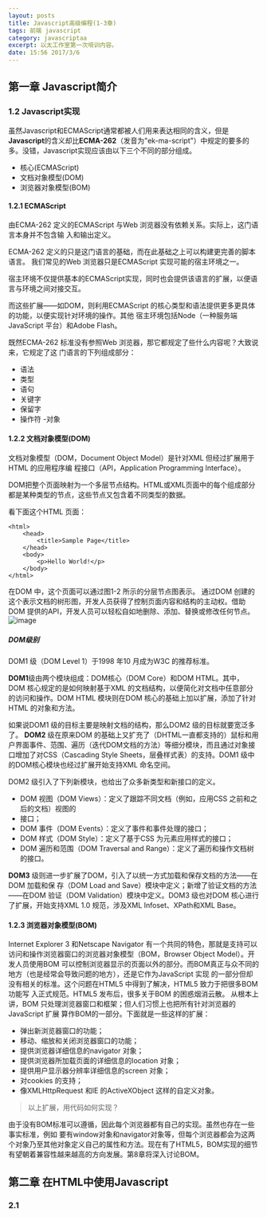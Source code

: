```yaml
---
layout: posts
title: Javascript高级编程(1-3章)
tags: 前端 javascript
category: javascriptaa
excerpt: 以太工作室第一次培训内容。
date: 15:56 2017/3/6
---
```

## 第一章 Javascript简介
### 1.2 Javascript实现
虽然Javascript和ECMAScript通常都被人们用来表达相同的含义，但是**Javascript**的含义却比**ECMA-262**（发音为"ek-ma-script"）中规定的要多的多。没错，Javascript实现应该由以下三个不同的部分组成。
- 核心(ECMAScript)
- 文档对象模型(DOM)
- 浏览器对象模型(BOM)


#### 1.2.1 ECMAScript

由ECMA-262 定义的ECMAScript 与Web 浏览器没有依赖关系。实际上，这门语言本身并不包含输
入和输出定义。

ECMA-262 定义的只是这门语言的基础，而在此基础之上可以构建更完善的脚本语言。
我们常见的Web 浏览器只是ECMAScript 实现可能的宿主环境之一。

宿主环境不仅提供基本的ECMAScript实现，同时也会提供该语言的扩展，以便语言与环境之间对接交互。


而这些扩展——如DOM，则利用ECMAScript 的核心类型和语法提供更多更具体的功能，以便实现针对环境的操作。其他
宿主环境包括Node（一种服务端JavaScript 平台）和Adobe Flash。

既然ECMA-262 标准没有参照Web 浏览器，那它都规定了些什么内容呢？大致说来，它规定了这
门语言的下列组成部分：
- 语法
- 类型
- 语句
- 关键字
- 保留字
- 操作符
-对象

#### 1.2.2 文档对象模型(DOM)

文档对象模型（DOM，Document Object Model）是针对XML 但经过扩展用于HTML 的应用程序编
程接口（API，Application Programming Interface）。

DOM把整个页面映射为一个多层节点结构。HTML或XML页面中的每个组成部分都是某种类型的节点，这些节点又包含着不同类型的数据。

看下面这个HTML 页面：

```
<html>
    <head>
        <title>Sample Page</title>
    </head>
    <body>
        <p>Hello World!</p>
    </body>
</html>
```

在DOM 中，这个页面可以通过图1-2 所示的分层节点图表示。
通过DOM 创建的这个表示文档的树形图，开发人员获得了控制页面内容和结构的主动权。借助
DOM 提供的API，开发人员可以轻松自如地删除、添加、替换或修改任何节点。
![image](E:\YoudaoImg\dom.png)
##### DOM级别

DOM1 级（DOM Level 1）于1998 年10 月成为W3C 的推荐标准。

**DOM1**级由两个模块组成：DOM核心（DOM Core）和DOM HTML。其中，DOM 核心规定的是如何映射基于XML 的文档结构，以便简化对文档中任意部分的访问和操作。DOM HTML 模块则在DOM 核心的基础上加以扩展，添加了针对HTML 的对象和方法。



如果说DOM1 级的目标主要是映射文档的结构，那么DOM2 级的目标就要宽泛多了。
**DOM2** 级在原来DOM 的基础上又扩充了（DHTML一直都支持的）鼠标和用户界面事件、范围、遍历（迭代DOM文档的方法）等细分模块，而且通过对象接口增加了对CSS（Cascading Style Sheets，层叠样式表）的支持。DOM1 级中的DOM核心模块也经过扩展开始支持XML 命名空间。

  DOM2 级引入了下列新模块，也给出了众多新类型和新接口的定义。
- DOM 视图（DOM Views）：定义了跟踪不同文档（例如，应用CSS 之前和之后的文档）视图的
- 接口；
- DOM 事件（DOM Events）：定义了事件和事件处理的接口；
- DOM 样式（DOM Style）：定义了基于CSS 为元素应用样式的接口；
- DOM 遍历和范围（DOM Traversal and Range）：定义了遍历和操作文档树的接口。

**DOM3** 级则进一步扩展了DOM，引入了以统一方式加载和保存文档的方法——在DOM 加载和保
存（DOM Load and Save）模块中定义；新增了验证文档的方法——在DOM 验证（DOM Validation）模块中定义。DOM3 级也对DOM 核心进行了扩展，开始支持XML 1.0 规范，涉及XML Infoset、XPath和XML Base。

#### 1.2.3 浏览器对象模型(BOM)
Internet Explorer 3 和Netscape Navigator 有一个共同的特色，那就是支持可以访问和操作浏览器窗口的浏览器对象模型（BOM，Browser Object Model）。开发人员使用BOM 可以控制浏览器显示的页面以外的部分。而BOM真正与众不同的地方（也是经常会导致问题的地方），还是它作为JavaScript 实现
的一部分但却没有相关的标准。这个问题在HTML5 中得到了解决，HTML5 致力于把很多BOM 功能写
入正式规范。HTML5 发布后，很多关于BOM 的困惑烟消云散。
从根本上讲，BOM 只处理浏览器窗口和框架；但人们习惯上也把所有针对浏览器的JavaScript 扩展
算作BOM的一部分。下面就是一些这样的扩展：
- 弹出新浏览器窗口的功能；
- 移动、缩放和关闭浏览器窗口的功能；
- 提供浏览器详细信息的navigator 对象；
- 提供浏览器所加载页面的详细信息的location 对象；
- 提供用户显示器分辨率详细信息的screen 对象；
- 对cookies 的支持；
- 像XMLHttpRequest 和IE 的ActiveXObject 这样的自定义对象。

> 以上扩展，用代码如何实现？

由于没有BOM标准可以遵循，因此每个浏览器都有自己的实现。虽然也存在一些事实标准，例如
要有window对象和navigator对象等，但每个浏览器都会为这两个对象乃至其他对象定义自己的属性和方法。现在有了HTML5，BOM实现的细节有望朝着兼容性越来越高的方向发展。第8章将深入讨论BOM。

## 第二章 在HTML中使用Javascript
### 2.1 <script>元素
向HTML 页面中插入JavaScript 的主要方法，就是使用script元素。这个元素由Netscape创造
并在Netscape Navigator 2 中首先实现。后来，这个元素被加入到正式的HTML 规范中。HTML 4.01 为<script>定义了下列6 个属性。

- async：可选。表示应该立即下载脚本，但不应妨碍页面中的其他操作，比如下载其他资源或等待加载其他脚本。只对外部脚本文件有效。
- charset：可选。表示通过src 属性指定的代码的字符集。由于大多数浏览器会忽略它的值，因此这个属性很少有人用。
- defer：可选。表示脚本可以延迟到文档完全被解析和显示之后再执行。只对外部脚本文件有效。IE7 及更早版本对嵌入脚本也支持这个属性。
- language：已废弃。原来用于表示编写代码使用的脚本语言（如JavaScript、JavaScript1.2或VBScript）。大多数浏览器会忽略这个属性，因此也没有必要再用了。
- src：可选。表示包含要执行代码的外部文件。
- type：可选。可以看成是language的替代属性；表示编写代码使用的脚本语言的内容类型（也称为MIME 类型）。虽然text/javascript和text/ecmascript都已经不被推荐使用，但人们一直以来使用的都还是text/javascript。


## 第三章 基本概念
### 3.1 语法
ECMAScript 的语法大量借鉴了C 及其他类C 语言（如Java 和Perl）的语法。因此，熟悉这些语言
的开发人员在接受ECMAScript 更加宽松的语法时，一定会有一种轻松自在的感觉。
#### 3.1.1 区分大小写
要理解的第一个概念就是ECMAScript 中的一切（变量、函数名和操作符）都区分大小写。这也就
意味着，变量名test 和变量名Test 分别表示两个不同的变量，而函数名不能使用typeof，因为它
是一个关键字（3.2 节介绍关键字），但typeOf 则完全可以是一个有效的函数名。
#### 3.1.2 标识符
所谓标识符，就是指变量、函数、属性的名字，或者函数的参数。标识符可以是按照下列格式规则
组合起来的一或多个字符：
- 第一个字符必须是一个字母、下划线（_）或一个美元符号（$）；
- 其他字符可以是字母、下划线、美元符号或数字。

标识符中的字母也可以包含扩展的ASCII 或Unicode 字母字符（如À和Æ），但我们不推荐这样做。
按照惯例，ECMAScript 标识符采用驼峰大小写格式，也就是第一个字母小写，剩下的每个单词的
首字母大写，例如：
- firstSecond
- myCar
- doSomethingImportant

虽然没有谁强制要求必须采用这种格式，但为了与ECMAScript 内置的函数和对象命名格式保持一
致，可以将其当作一种最佳实践。
#### 3.1.3 注释
ECMAScript 使用C 风格的注释，包括单行注释和块级注释。单行注释以两个斜杠开头，如下所示：

```
// 单行注释
```
块级注释以一个斜杠和一个星号（/*）开头，以一个星号和一个斜杠（*/）结尾，如下所示：

```
/*
* 这是一个多行
* （块级）注释
*/
```

#### 3.1.4 严格模式
ECMAScript 5 引入了严格模式（strict mode）的概念。严格模式是为JavaScript定义了一种不同的解析与执行模型。在严格模式下，ECMAScript 3中的一些不确定的行为将得到处理，而且对某些不安全的操作也会抛出错误。要在整个脚本中启用严格模式，可以在顶部添加如下代码：

```
"use strict";
```

#### 3.1.4 语句
ECMAScript 中的语句以一个分号结尾；如果省略分号，则由解析器确定语句的结尾，如下例所示：

```
var sum = a + b // 即使没有分号也是有效的语句——不推荐
var diff = a - b; // 有效的语句——推荐
```
虽然语句结尾的分号不是必需的，但我们建议任何时候都不要省略它。因为加上这个分号可以避免
很多错误（例如不完整的输入），开发人员也可以放心地通过删除多余的空格来压缩ECMAScript 代码（代
码行结尾处没有分号会导致压缩错误）。另外，加上分号也会在某些情况下增进代码的性能，因为这样
解析器就不必再花时间推测应该在哪里插入分号了

### 3.2 关键字和保留字


| break        | do      |  instanceof  | typeof |
|:------------:|:-------:|:------------:|:------:|
| case         | else    | new          | var    |
| catch        | finally | return       | void   |
| continue     | for     | switch       | while  |
| debugger     | function| this         | with   |
| default      | if      | throw        | delete |
| in           | try

### 3.3 变量
ECMAScript 的变量是松散类型的，所谓松散类型就是可以用来保存任何类型的数据。换句话说，
每个变量仅仅是一个用于保存值的占位符而已。定义变量时要使用var 操作符（注意var 是一个关键
字），后跟变量名（即一个标识符），如下所示：

```
var message;
```

这行代码定义了一个名为message 的变量，该变量可以用来保存任何值（像这样未经过初始化的
变量，会保存一个特殊的值——undefined，相关内容将在3.4 节讨论）。ECMAScript 也支持直接初始
化变量，因此在定义变量的同时就可以设置变量的值，如下所示：
var message = "hi";
在此，变量message 中保存了一个字符串值"hi"。像这样初始化变量并不会把它标记为字符串类型；
初始化的过程就是给变量赋一个值那么简单。因此，可以在修改变量值的同时修改值的类型，如下所示：

```
var message = "hi";
message = 100; // 有效，但不推荐
```

在这个例子中，变量message 一开始保存了一个字符串值"hi"，然后该值又被一个数字值100 取
代。虽然我们不建议修改变量所保存值的类型，但这种操作在ECMAScript 中完全有效。
有一点必须注意，即用var 操作符定义的变量将成为定义该变量的作用域中的局部变量。也就是说，
如果在函数中使用var 定义一个变量，那么这个变量在函数退出后就会被销毁，例如：

```
function test(){
var message = "hi"; // 局部变量
}
test();
alert(message); // 错误！
```
这里，变量message 是在函数中使用var 定义的。当函数被调用时，就会创建该变量并为其赋值。
而在此之后，这个变量又会立即被销毁，因此例子中的下一行代码就会导致错误。不过，可以像下面这样省略var 操作符，从而创建一个全局变量：

```
function test(){
message = "hi"; // 全局变量
}
test();
alert(message); // "hi"
```
这个例子省略了var 操作符，因而message 就成了全局变量。这样，只要调用过一次test()函
数，这个变量就有了定义，就可以在函数外部的任何地方被访问到。

> 思考一下，这是为什么呢？

### 3.4 数据类型
ECMAScript 中有5 种简单数据类型（也称为基本数据类型）：Undefined、Null、Boolean、Number
和String。

还有1 种复杂数据类型——Object，Object 本质上是由一组无序的名值对组成的。

ECMAScript不支持任何创建自定义类型的机制，而所有值最终都将是上述6 种数据类型之一。乍一看，好像只有6种数据类型不足以表示所有数据；但是，由于ECMAScript 数据类型具有动态性，因此的确没有再定义其他数据类型的必要了。

#### 3.4.1 typeof操作符

鉴于ECMAScript 是松散类型的，因此需要有一种手段来检测给定变量的数据类型——typeof 就
是负责提供这方面信息的操作符。对一个值使用typeof 操作符可能返回下列某个字符串：
- "undefined"——如果这个值未定义；
- "boolean"——如果这个值是布尔值；
- "string"——如果这个值是字符串；
- "number"——如果这个值是数值；
- "object"——如果这个值是对象或null；
- "function"——如果这个值是函数。

> 有些时候，typeof 操作符会返回一些令人迷惑但技术上却正确的值。比如，调用typeof null会返回"object"，因为特殊值null 被认为是一个空的对象引用。Safari 5 及之前版本、Chrome 7 及之前版本在对正则表达式调用typeof操作符时会返回"function"，而其他浏览器在这种情况下会返回"object"。

#### 3.4.2 Undefined类型
Undefined 类型只有一个值，即特殊的undefined。在使用var 声明变量但未对其加以初始化时，
这个变量的值就是undefined，例如：

```
var message;
alert(message == undefined); //true
```
这个例子只声明了变量message，但未对其进行初始化。比较这个变量与undefined 字面量，结
果表明它们是相等的。这个例子与下面的例子是等价的：

```
var message = undefined;
alert(message == undefined); //true
```
这个例子使用undefined 值显式初始化了变量message。但我们没有必要这么做，因为未经初始
化的值默认就会取得undefined 值。
> 一般而言，不存在需要显式地把一个变量设置为undefined 值的情况。字面值
undefined 的主要目的是用于比较，而ECMA-262 第3 版之前的版本中并没有规定
这个值。第3 版引入这个值是为了正式区分空对象指针与未经初始化的变量。

不过，包含undefined 值的变量与尚未定义的变量还是不一样的。看看下面这个例子：

```
var message; // 这个变量声明之后默认取得了undefined 值
// 下面这个变量并没有声明
// var age
alert(message); // "undefined"
alert(age); // 产生错误
```
运行以上代码，第一个警告框会显示变量message的值，即"undefined"。而第二个警告框——
由于传递给alert()函数的是尚未声明的变量age——则会导致一个错误。对于尚未声明过的变量，只能执行一项操作，即使用typeof 操作符检测其数据类型（对未经声明的变量调用delete 不会导致错误，但这样做没什么实际意义，而且在严格模式下确实会导致错误）。

然而，令人困惑的是：对未初始化的变量执行typeof 操作符会返回undefined 值，而对未声明
的变量执行typeof 操作符同样也会返回undefined 值。来看下面的例子：

```
var message; // 这个变量声明之后默认取得了undefined 值
// 下面这个变量并没有声明
// var age
alert(typeof message); // "undefined"
alert(typeof age); // "undefined"
```

> 即便未初始化的变量会自动被赋予undefined 值，但显式地初始化变量依然是
明智的选择。如果能够做到这一点，那么当typeof 操作符返回"undefined"值时，
我们就知道被检测的变量还没有被声明，而不是尚未初始化。

#### 3.4.3 Null类型
Null 类型是第二个只有一个值的数据类型，这个特殊的值是null。从逻辑角度来看，null值表示一个空对象指针，而这也正是使用typeof 操作符检测null 值时会返回"object"的原因，如下面
的例子所示：

```
var car = null;
alert(typeof car); // "object"
```
实际上，undefined 值是派生自null 值的，因此ECMA-262 规定对它们的相等性测试要返回true：

#### 3.4.4 Boolean类型
Boolean 类型是ECMAScript 中使用得最多的一种类型，该类型只有两个字面值：true 和false。
这两个值与数字值不是一回事，因此true不一定等于1，而false也不一定等于0。

> 小问题： -1转化成Boolean，是true还是false？

##### 转换规则
| 数据类型     | 转换为true的值      |  转换为false的值  |
|:------------:|:-------------------:|:-----------------:|
| Boolean      | true                | false             |
| String       | 任何非空字符串      | ""                |
| Number       | 任何非零数字值      | 0和NaN            |
| Object       | 任何对象            | null              |
| Undefined    | n/a                 | undefined         |

#### 3.4.5 Number类型
Number 类型应该是ECMAScript 中最令人关注的数据类型了，这种类型使用IEEE754 格式来表示
整数和浮点数值（浮点数值在某些语言中也被称为双精度数值）。为支持各种数值类型，ECMA-262 定
义了不同的数值字面量格式。

最基本的数值字面量格式是十进制整数，十进制整数可以像下面这样直接在代码中输入：
var intNum = 55; // 整数
除了以十进制表示外，整数还可以通过八进制（以8 为基数）或十六进制（以16 为基数）的字面值
来表示。

其中，八进制字面值的第一位必须是零（0），然后是八进制数字序列（0～7）。如果字面值中的
数值超出了范围，那么前导零将被忽略，后面的数值将被当作十进制数值解析。请看下面的例子：

```
1. var octalNum1 = 070; // 八进制的56
2. var octalNum2 = 079; // 无效的八进制数值——解析为79
3. var octalNum3 = 08; // 无效的八进制数值——解析为8
```


八进制字面量在严格模式下是无效的，会导致支持的JavaScript 引擎抛出错误。
十六进制字面值的前两位必须是0x，后跟任何十六进制数字（0～9 及A～F）。其中，字母A～F
可以大写，也可以小写。如下面的例子所示：

```
1. var hexNum1 = 0xA; // 十六进制的10
2. var hexNum2 = 0x1f; // 十六进制的31
```


在进行算术计算时，所有以八进制和十六进制表示的数值最终都将被转换成十进制数值。

##### 1. 浮点数值
所谓浮点数值，就是该数值中必须包含一个小数点，并且小数点后面必须至少有一位数字。虽然小
数点前面可以没有整数，但我们不推荐这种写法。以下是浮点数值的几个例子：

```
var floatNum1 = 1.1;
var floatNum2 = 0.1;
var floatNum3 = .1; // 有效，但不推荐
```

浮点数值的最高精度是17 位小数，但在进行算术计算时其精确度远远不如整数。例如，0.1 加0.2
的结果不是0.3，而是**0.30000000000000004**。这个小小的舍入误差会导致无法测试特定的浮点数值。
例如：

```
if (a + b == 0.3){ // 不要做这样的测试！
alert("You got 0.3.");
}
```

在这个例子中，我们测试的是两个数的和是不是等于0.3。如果这两个数是0.05 和0.25，或者是0.15
和0.15 都不会有问题。而如前所述，如果这两个数是0.1 和0.2，那么测试将无法通过。因此，永远**不要**++测试某个特定的浮点数值++。

#### 2. 数值范围
由于内存的限制，ECMAScript 并不能保存世界上所有的数值。ECMAScript 能够表示的最小数值保存在Number.MIN_VALUE中——在大多数浏览器中，这个值是5e-324；能够表示的最大数值保存在Number.MAX_VALUE中——在大多数浏览器中，这个值是1.7976931348623157e+308。如果某次计算的结果得到了一个超出JavaScript数值范围的值，那么这个数值将被自动转换成特殊的Infinity值。具体来说，如果这个数值是负数，则会被转换成-Infinity（负无穷），如果这个数值是正，则会被转换成Infinity（正无穷）。

如上所述，如果某次计算返回了正或负的Infinity 值，那么该值将无法继续参与下一次的计算，
因为Infinity 不是能够参与计算的数值。要想确定一个数值是不是有穷的（换句话说，是不是位于最
小和最大的数值之间），可以使用isFinite()函数。这个函数在参数位于最小与最大数值之间时会返
回true，如下面的例子所示：

```
var result = Number.MAX_VALUE + Number.MAX_VALUE;
alert(isFinite(result)); //false
```

尽管在计算中很少出现某些值超出表示范围的情况，但在执行极小或极大数值的计算时，检测监控
这些值是可能的，也是必需的。

> 访问Number.NEGATIVE_INFINITY 和Number.POSITIVE_INFINITY 也可以
得到负和正Infinity 的值。可以想见，这两个属性中分别保存着-Infinity 和
Infinity

> 那么问题来了，Number.NEGATIVE_INFINITY 和Number.POSITIVE_INFINITY 这两个值分别保存在哪里？

#### 3. NaN
NaN，即非数值（Not a Number）是一个特殊的数值，这个数值用于表示一个本来要返回数值的操作数
未返回数值的情况（这样就不会抛出错误了）。例如，在其他编程语言中，任何数值除以0都会导致错误，从而停止代码执行。但在ECMAScript中，任何数值除以0会返回NaN，因此不会影响其他代码的执行。

NaN 本身有两个非同寻常的特点。首先，任何涉及NaN 的操作（例如NaN/10）都会返回NaN，这个特点在多步计算中有可能导致问题。其次，NaN与任何值都不相等，包括NaN 本身。例如，下面的代码会返回false：

```
alert(NaN == NaN); //false
```

针对NaN 的这两个特点，ECMAScript 定义了isNaN()函数。这个函数接受一个参数，该参数可以
是任何类型，而函数会帮我们确定这个参数是否“不是数值”。isNaN()在接收到一个值之后，会尝试
将这个值转换为数值。某些不是数值的值会直接转换为数值，例如字符串"10"或Boolean 值。而任何
不能被转换为数值的值都会导致这个函数返回true。请看下面的例子：

```
alert(isNaN(NaN)); //true
alert(isNaN(10)); //false（10 是一个数值）
alert(isNaN("10")); //false（可以被转换成数值10）
alert(isNaN("blue")); //true（不能转换成数值）
alert(isNaN(true)); //false（可以被转换成数值1）
```

#### 4. 数值转换
有3 个函数可以把非数值转换为数值：Number()、parseInt()和parseFloat()。第一个函数，即转型函数Number()可以用于任何数据类型，而另两个函数则专门用于把字符串转换成数值。这3个函数对于同样的输入会有返回不同的结果。
**Number**()函数的转换规则如下。
- 如果是Boolean 值，true 和false 将分别被转换为1 和0。
- 如果是数字值，只是简单的传入和返回。
- 如果是null 值，返回0。
- 如果是undefined，返回NaN。
- 如果是字符串，遵循下列规则：
- 如果字符串中只包含数字（包括前面带正号或负号的情况），则将其转换为十进制数值，即"1"
- 会变成1，"123"会变成123，而"011"会变成11（注意：前导的零被忽略了）；
- 如果字符串中包含有效的浮点格式，如"1.1"，则将其转换为对应的浮点数值（同样，也会忽略前导零）；
- 如果字符串中包含有效的十六进制格式，例如"0xf"，则将其转换为相同大小的十进制整数值；
- 如果字符串是空的（不包含任何字符），则将其转换为0；
- 如果字符串中包含除上述格式之外的字符，则将其转换为NaN。
- 如果是对象，则调用对象的valueOf()方法，然后依照前面的规则转换返回的值。如果转换的结果是NaN，则调用对象的toString()方法，然后再次依照前面的规则转换返回的字符串值。
根据这么多的规则使用Number()把各种数据类型转换为数值确实有点复杂。下面还是给出几个具
体的例子吧。


```
var num1 = Number("Hello world!");
var num2 = Number("");
var num3 = Number("000011");
var num4 = Number(true);
```

> 一元加操作符（3.5.1 节将介绍）的操作与Number()函数相同。

由于Number()函数在转换字符串时比较复杂而且不够合理，因此在处理整数的时候更常用的是parseInt()函数。parseInt()函数在转换字符串时，更多的是看其是否符合数值模式。它会忽略字符串前面的空格，直至找到第一个非空格字符。如果第一个字符不是数字字符或者负号，parseInt()就会返回NaN；也就是说，用parseInt()转换空字符串会返回NaN（Number()对空字符返回0）。如果第一个字符是数字字符，parseInt()会继续解析第二个字符，直到解析完所有后续字符或者遇到了一个非数字字符。例如，"1234blue"会被转换为1234，因为"blue"会被完全忽略。类似地，"22.5"会被转换为22，因为小数点并不是有效的数字字符。

如果字符串中的第一个字符是数字字符，parseInt()也能够识别出各种整数格式（即前面讨论的
十进制、八进制和十六进制数）。也就是说，如果字符串以"0x"开头且后跟数字字符，就会将其当作一
个十六进制整数；如果字符串以"0"开头且后跟数字字符，则会将其当作一个八进制数来解析。
为了更好地理解parseInt()函数的转换规则，下面给出一些例子：

```
var num1 = parseInt("1234blue");
var num2 = parseInt("");
var num3 = parseInt("0xA");
var num4 = parseInt(22.5);
var num5 = parseInt("070");
var num6 = parseInt("70");
var num7 = parseInt("0xf");
```

> 在使用parseInt()解析像八进制字面量的字符串时，ECMAScript 3 和5 存在分歧。例如：
//ECMAScript 3 认为是56（八进制），ECMAScript 5 认为是70（十进制）

为了消除在使用parseInt()函数时可能导致的上述困惑，可以为这个函数提供第二个参数：转换
时使用的基数（即多少进制）。如果知道要解析的值是十六进制格式的字符串，那么指定基数16 作为第
二个参数，可以保证得到正确的结果，例如：

```
var num = parseInt("0xAF", 16); //175
```

实际上，如果指定了16 作为第二个参数，字符串可以不带前面的"0x"，如下所示：

```
var num1 = parseInt("AF", 16);
var num2 = parseInt("AF");
```

#### 3.4.6 String类型
String 类型用于表示由零或多个16 位Unicode 字符组成的字符序列，即字符串。字符串可以由双
引号（"）或单引号（'）表示，因此下面两种字符串的写法都是有效的：

```
var firstName = "Nicholas";
var lastName = 'Zakas';
```

与PHP 中的双引号和单引号会影响对字符串的解释方式不同，ECMAScript 中的这两种语法形式没
有什么区别。用双引号表示的字符串和用单引号表示的字符串完全相同。不过，以双引号开头的字符串也必须以双引号结尾，而以单引号开头的字符串必须以单引号结尾。例如，下面这种字符串表示法会导
致语法错误：

```
var firstName = 'Nicholas"; // 语法错误（左右引号必须匹配）
```
##### 1. 字符字面量
String 数据类型包含一些特殊的字符字面量，也叫转义序列，用于表示非打印字符，或者具有其
他用途的字符。这些字符字面量如下表所示：

- \n 换行
- \t 制表
- \b 空格
- \r 回车

这些字符字面量可以出现在字符串中的任意位置，而且也将被作为一个字符来解析，如下面的例子所示：

```
var text = "This is the letter sigma: \u03a3.";
```

这个例子中的变量text 有28 个字符，其中6 个字符长的转义序列表示1个字符。
任何字符串的长度都可以通过访问其length 属性取得，例如：

```
alert(text.length); // 输出28
```

这个属性返回的字符数包括16 位字符的数目。如果字符串中包含双字节字符，那么length属性
可能不会精确地返回字符串中的字符数目。
##### 2. 字符串的特点
ECMAScript 中的字符串是不可变的，也就是说，字符串一旦创建，它们的值就不能改变。要改变
某个变量保存的字符串，首先要销毁原来的字符串，然后再用另一个包含新值的字符串填充该变量，
例如：
var lang = "Java";
lang = lang + "Script";
以上示例中的变量lang 开始时包含字符串"Java"。而第二行代码把lang 的值重新定义为"Java"与"Script"的组合，即"JavaScript"。实现这个操作的过程如下：首先创建个能容纳10 个字符的新字符串，然后在这个字符串中填充"Java"和"Script"，最后一步是销毁原来的字符串"Java"和字符串"Script"，因为这两个字符串已经没用了。这个过程是在后台发生的，而这也在某些旧版本的浏览器（例如版本低于1.0 的Firefox、IE6等）中拼接字符串时速度很慢的原因所在。但这些浏览器后来的版本已经解决了这个低效率问题。

##### 3. 转换为字符串
要把一个值转换为一个字符串有两种方式。第一种是使用几乎每个值都有的toString()方法（第5 章将讨论这个方法的特点）。这个方法唯一要做的就是返回相应值的字符串表现。来看下面的例子：

```
var age = 11;
var ageAsString = age.toString(); // 字符串"11"
var found = true;
var foundAsString = found.toString(); // 字符串"true"
```
数值、布尔值、对象和字符串值（没错，每个字符串也都有一个toString()方法，该方法返回字
符串的一个副本）都有toString()方法。但null 和undefined 值没有这个方法。
多数情况下，调用toString()方法不必传递参数。但是，在调用数值的toString()方法时，可
以传递一个参数：输出数值的基数。默认情况下，toString()方法以十进制格式返回数值的字符串表
示。而通过传递基数，toString()可以输出以二进制、八进制、十六进制，乃至其他任意有效进制格
式表示的字符串值。下面给出几个例子：

```
var num = 10;
alert(num.toString()); // "10"
alert(num.toString(2)); // "1010"
alert(num.toString(8)); // "12"
alert(num.toString(10)); // "10"
alert(num.toString(16)); // "a"
```

在不知道要转换的值是不是null 或undefined 的情况下，还可以使用转型函数String()，这个
函数能够将任何类型的值转换为字符串。String()函数遵循下列转换规则：
- 如果值有toString()方法，则调用该方法（没有参数）并返回相应的结果；
- 如果值是null，则返回"null"；
- 如果值是undefined，则返回"undefined"。

下面再看几个例子：

```
var value1 = 10;
var value2 = true;
var value3 = null;
var value4;
alert(String(value1)); // "10"
alert(String(value2)); // "true"
alert(String(value3)); // "null"
alert(String(value4)); // "undefined"
```
这里先后转换了4 个值：数值、布尔值、null 和undefined。数值和布尔值的转换结果与调用toString()方法得到的结果相同。因为null和undefined 没有toString()方法，所以String()函数就返回了这两个值的字面量。

> 要把某个值转换为字符串，可以使用加号操作符（3.5 节讨论）把它与一个字符
串（""）加在一起。

#### 3.4.7 Object类型
ECMAScript 中的对象其实就是一组数据和功能的集合。对象可以通过执行new 操作符后跟要创建
的对象类型的名称来创建。而创建Object 类型的实例并为其添加属性和（或）方法，就可以创建自定
义对象，如下所示：

```
var o = new Object();
```

这个语法与Java 中创建对象的语法相似；但在ECMAScript 中，如果不给构造函数传递参数，则可
以省略后面的那一对圆括号。也就是说，在像前面这个示例一样不传递参数的情况下，完全可以省略那
对圆括号（但这不是推荐的做法）：

```
var o = new Object; // 有效，但不推荐省略圆括号
```

仅仅创建Object 的实例并没有什么用处，但关键是要理解一个重要的思想：即在ECMAScript 中，
（就像Java 中的java.lang.Object 对象一样）Object 类型是所有它的实例的基础。换句话说，
Object 类型所具有的任何属性和方法也同样存在于更具体的对象中。
Object 的每个实例都具有下列属性和方法。

- constructor：保存着用于创建当前对象的函数。对于前面的例子而言，构造函数（constructor）就是Object()。
- hasOwnProperty(propertyName)：用于检查给定的属性在当前对象实例中（而不是在实例的原型中）是否存在。其中，作为参数的属性名（propertyName）必须以字符串形式指定（例如：o.hasOwnProperty("name")）。
- isPrototypeOf(object)：用于检查传入的对象是否是传入对象的原型（第5 章将讨论原型）。
- propertyIsEnumerable(propertyName)：用于检查给定的属性是否能够使用for-in 语句（本章后面将会讨论）来枚举。与hasOwnProperty()方法一样，作为参数的属性名必须以字符串形式指定。
- toLocaleString()：返回对象的字符串表示，该字符串与执行环境的地区对应。
- toString()：返回对象的字符串表示。
- valueOf()：返回对象的字符串、数值或布尔值表示。通常与toString()方法的返回值相同。

> 由于在ECMAScript 中Object 是所有对象的基础，因此所有对象都具有这些基本的属性和方法。
第5 章和第6 章将详细介绍Object 与其他对象的关系。

### 3.5 操作符

#### 3.5.1 一元操作符
##### 1. 递增和递减操作符
++和--
考虑如下代码：

```
var age = 29;
var anotherAge = --age + 2;
```


```
var age = 29;
var anotherAge = age-- + 2;
```

##### 2. 一元加和减操作符
绝大多数开发人员对一元加和减操作符都不会陌生，而且这两个ECMAScript 操作符的作用与数学
书上讲的完全一样。一元加操作符以一个加号（+）表示，放在数值前面，对数值不会产生任何影响，
如下面的例子所示：

```
var num = 25;
num = +num; // 仍然是25
```

不过，在对非数值应用一元加操作符时，该操作符会像Number()转型函数一样对这个值执行转换。
换句话说，布尔值false 和true 将被转换为0 和1，字符串值会被按照一组特殊的规则进行解析，而
对象是先调用它们的valueOf()和（或）toString()方法，再转换得到的值。
下面的例子展示了对不同数据类型应用一元加操作符的结果：

```
var s1 = "01";
var s2 = "1.1";
var s3 = "z";
var b = false;
var f = 1.1;
var o = {
valueOf: function() {
return -1;
}
};
s1 = +s1; // 值变成数值1
s2 = +s2; // 值变成数值1.1
s3 = +s3; // 值变成NaN
b = +b; // 值变成数值0
f = +f; // 值未变，仍然是1.1
o = +o; // 值变成数值-1
```
#### 3.5.2 位操作符

- ~
- &
- |
- ^

x\^y==y\^x,
(x\^y)\^z == x\^(y\^z),
x^x == 0,
x^0 == x

> 使用位运算交换两个值，如何交换？

- \>>
- <<

#### 3.5.3 布尔操作符
- !
- &&
- ||

#### 3.5.4 乘性操作符
* \/
#### 3.5.5 加性操作符
+ -
#### 3.5.6 关系操作符
\> \< \>= \<=
#### 3.5.7 等于操作符
== ===
#### 3.5.8 条件操作符

```
var max = (num1 > num2) ? num1 : num2;
```

#### 3.5.9 赋值操作符
- 乘/赋值（*=）；
- 除/赋值（/=）；
- 模/赋值（%=）；
- 加/赋值（+=）；
- 减/赋值（=）；
- 左移/赋值（<<=）；
- 有符号右移/赋值（>>=）；
- 无符号右移/赋值（>>>=）。

#### 3.5.10 赋值操作符
使用逗号操作符可以在一条语句中执行多个操作，如下面的例子所示：

```
var num1=1, num2=2, num3=3;
```

逗号操作符多用于声明多个变量；但除此之外，逗号操作符还可以用于赋值。在用于赋值时，逗号
操作符总会返回表达式中的最后一项，如下面的例子所示：

```
var num = (5, 1, 4, 8, 0); // num 的值为0
```

由于0 是表达式中的最后一项，因此num 的值就是0。虽然逗号的这种使用方式并不常见，但这个
例子可以帮我们理解逗号的这种行为。

### 3.6 语句
#### 3.6.1 if语句

#### 3.6.2 do-while语句

```
do {
statement
} while (expression);
```


#### 3.6.3 while语句

#### 3.6.4 for语句

#### 3.6.5 for-in语句
for-in 语句是一种精准的迭代语句，可以用来枚举对象的属性。以下是for-in 语句的语法：

```
for (var propName in window) {
document.write(propName);
}
```

#### 3.6.7 break和continue语句
break 和continue 语句用于在循环中精确地控制代码的执行。其中，break 语句会立即退出循环，
强制继续执行循环后面的语句。而continue 语句虽然也是立即退出循环，但退出循环后会从循环的顶
部继续执行。请看下面的例子：

```
var num = 0;
for (var i=1; i < 10; i++) {
    if (i % 5 == 0) {
        break; //换成continue
    }
        num++;
}
alert(num); //4
```

#### 3.6.8 with语句
with 语句的作用是将代码的作用域设置到一个特定的对象中。with 语句的语法如下：

```
with(location){
    var hostName = hostname;
}
```

#### 3.6.9 switch语句

### 3.7 函数
函数对任何语言来说都是一个核心的概念。通过函数可以封装任意多条语句，而且可以在任何地方、
任何时候调用执行。ECMAScript 中的函数使用function 关键字来声明，后跟一组参数以及函数体。
函数的基本语法如下所示：

```
function sayHi(name, message) {
    alert("Hello " + name + "," + message);
}
```
ECMAScript 中的函数在定义时不必指定是否返回值。实际上，任何函数在任何时候都可以通过
return 语句后跟要返回的值来实现返回值。请看下面的例子：

```
function sum(num1, num2) {
    return num1 + num2;
}
```

#### 3.7.1 理解参数
ECMAScript 函数的参数与大多数其他语言中函数的参数有所不同。ECMAScript 函数不介意传递进来多少个参数，也不在乎传进来参数是什么数据类型。也就是说，即便你定义的数只接收两个参数，在调用这个函数时也未必一定要传递两个参数。可以传递一个、三个甚至不传递数，而解析器永远不会有什么怨言。之所以会这样，原因是ECMAScript中的参数在内部是用一个数组来表示的。函数接收到的始终都是这个数组，而不关心数组中包含哪些参数（如果有参数的话）。如果这个数组中不包含任何元素，无所谓；如果包含多个元素，也没有问题。实际上，在函数体内可以通过arguments 对象来访问这个参数数组，从而获取传递给函数的每一个参数。
其实，arguments 对象只是与数组类似（它并不是Array的实例），因为可以使用方括号语法访问它的每一个元素（即第一个元素是arguments[0]，第二个素是argumetns[1]，以此类推），使用length属性来确定传递进来多少个参数。在前面的例子中，sayHi()函数的第一个参数的名字叫name，而该参数的值也可以通过访问arguments[0]来获取。因此，那个函数也可以像下面这样重写，即不显式地使用命名参数：

```
function sayHi() {
    alert("Hello " + arguments[0] + "," + arguments[1]);
}
```
这个重写后的函数中不包含命名的参数。虽然没有使用name 和message 标识符，但函数的功能依旧。这个事实说明了ECMAScript函数的一个重要特点：命名的参数只提供便利，但不是必需的。另外，在命名参数方面，其他语言可能需要事先创建一个函数签名，而将来的用必须与该签名一致。但在ECMAScript中，没有这些条条框框，解析器不会验证命名参数。通过访问arguments 对象的length属性可以获知有多少个参数传递给了函数。下面这个函数会在每次被调用时，输出传入其中的参数个数：


```
function howManyArgs() {
    alert(arguments.length);
}
howManyArgs("string", 45); //2
howManyArgs(); //0
howManyArgs(12); //1
```
执行以上代码会依次出现3 个警告框，分别显示2、0 和1。由此可见，开发人员可以利用这一点让
函数能够接收任意个参数并分别实现适当的功能。请看下面的例子：

```
function doAdd() {
    if(arguments.length == 1) {
        alert(arguments[0] + 10);
    } else if (arguments.length == 2) {
        alert(arguments[0] + arguments[1]);
    }
}
doAdd(10); //20
doAdd(30, 20); //50
```
#### 3.7.2 没有重载
ECMAScript 函数不能像传统意义上那样实现重载。而在其他语言（如Java）中，可以为一个函数编写两个定义，只要这两个定义的签名（接受的参数的类型和数量）不同即可。如前所述，ECMAScirpt函数没有签名，因为其参数是由包含零或多个值的数组来表示的。而没有函数签名，真正的重载是不可能做到的。

如果在ECMAScript 中定义了两个名字相同的函数，则该名字只属于后定义的函数。请看下面的例子：

```
function addSomeNumber(num){
    return num + 100;
}
function addSomeNumber(num) {
    return num + 200;
}
var result = addSomeNumber(100); //300
```
在此，函数addSomeNumber()被定义了两次。第一个版本给参数加100，而第二个版本给参数加200。由于后定义的函数覆盖了先定义的函数，因此当在最后一行代码中调用这个函数时，返回的结果就是300。

如前所述，通过检查传入函数中参数的类型和数量并作出不同的反应，可以模仿方法的重载。